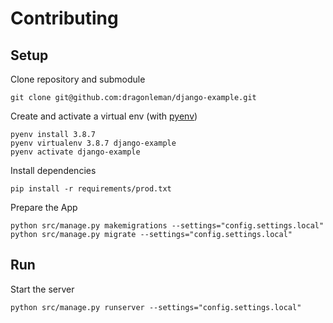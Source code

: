 Contributing
============

Setup
-----

Clone repository and submodule

```
git clone git@github.com:dragonleman/django-example.git
```

Create and activate a virtual env (with [pyenv](https://github.com/pyenv/pyenv))

```
pyenv install 3.8.7
pyenv virtualenv 3.8.7 django-example
pyenv activate django-example
```

Install dependencies

```
pip install -r requirements/prod.txt
```

Prepare the App

```
python src/manage.py makemigrations --settings="config.settings.local"
python src/manage.py migrate --settings="config.settings.local"
```

Run
---

Start the server

```
python src/manage.py runserver --settings="config.settings.local"
```

